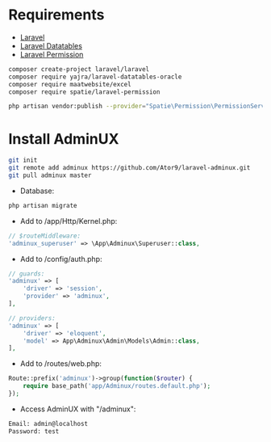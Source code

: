 # Requirements
- <a href="https://github.com/laravel/laravel">Laravel</a>
- <a href="https://github.com/yajra/laravel-datatables">Laravel Datatables</a>
- <a href="https://github.com/spatie/laravel-permission">Laravel Permission</a>
```sh
composer create-project laravel/laravel
composer require yajra/laravel-datatables-oracle
composer require maatwebsite/excel
composer require spatie/laravel-permission

php artisan vendor:publish --provider="Spatie\Permission\PermissionServiceProvider"
```

# Install AdminUX
```sh
git init
git remote add adminux https://github.com/Ator9/laravel-adminux.git
git pull adminux master
```
- Database:
```sh
php artisan migrate
```
- Add to /app/Http/Kernel.php:
```php
// $routeMiddleware:
'adminux_superuser' => \App\Adminux\Superuser::class,
```
- Add to /config/auth.php:
```php
// guards:
'adminux' => [
    'driver' => 'session',
    'provider' => 'adminux',
],

// providers:
'adminux' => [
    'driver' => 'eloquent',
    'model' => App\Adminux\Admin\Models\Admin::class,
],
```
- Add to /routes/web.php:
```php
Route::prefix('adminux')->group(function($router) {
    require base_path('app/Adminux/routes.default.php');
});
```
- Access AdminUX with "/adminux":
```sh
Email: admin@localhost
Password: test
```
